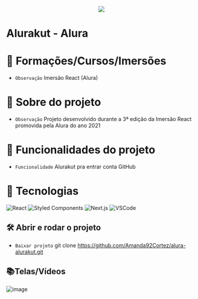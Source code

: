 <p align="center">
   <img src="http://img.shields.io/static/v1?label=STATUS_GERAL&message=FINALIZADA&color=RED&style=for-the-badge" #vitrinedev/>
</p>

<h1>Alurakut - Alura</h1>

# :pushpin: Formações/Cursos/Imersões
- ` Observação ` Imersão React  (Alura)

# :pushpin: Sobre do projeto
- ` Observação ` Projeto desenvolvido durante a 3ª edição da Imersão React promovida pela Alura do ano 2021

# :hammer: Funcionalidades do projeto
- ` Funcionalidade ` Alurakut pra entrar conta GitHub

# :bookmark_tabs: Tecnologias
![React](https://img.shields.io/badge/React-414141?style=for-the-badge&logo=react&logoColor=61DAFB)
![Styled Components](https://img.shields.io/badge/styled--components-DB7093?style=for-the-badge&logo=styled-components&logoColor=white)
![Next.js](https://img.shields.io/badge/-Next-121214?style=for-the-badge&logo=next.js)
![VSCode](https://img.shields.io/badge/-VSCode-007ACC?style=for-the-badge&logo=visual-studio-code&logoColor=white)

## 🛠️ Abrir e rodar o projeto
- ` Baixar projeto ` git clone https://github.com/Amanda92Cortez/alura-alurakut.git

## 📚Telas/Vídeos
![image](https://user-images.githubusercontent.com/19363871/125538019-800acebc-8889-4a8d-84d9-48a0980fb6f9.png)
